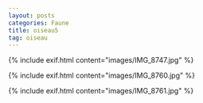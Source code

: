 ```yaml
---
layout: posts
categories: Faune
title: oiseau5
tag: oiseau 
---
```

{% include exif.html content="images/IMG_8747.jpg" %}

{% include exif.html content="images/IMG_8760.jpg" %}

{% include exif.html content="images/IMG_8761.jpg" %}
